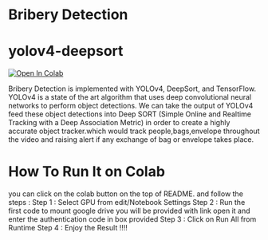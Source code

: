# Bribery Detection

# yolov4-deepsort
[![Open In Colab](https://colab.research.google.com/assets/colab-badge.svg)](https://colab.research.google.com/drive/1Ib9J7w0pnxL10cY7iQNqs2knxAB0uprk)

Bribery Detection is implemented with YOLOv4, DeepSort, and TensorFlow. YOLOv4 is a state of the art algorithm that uses deep convolutional neural networks to perform object detections. We can take the output of YOLOv4 feed these object detections into Deep SORT (Simple Online and Realtime Tracking with a Deep Association Metric) in order to create a highly accurate object tracker.which would track people,bags,envelope throughout the video and raising alert if any exchange of bag or envelope takes place.

# How To Run It on Colab

you can click on the colab button on the top of README. and follow the steps :
Step 1 : Select GPU from edit/Notebook Settings 
Step 2 : Run the first code to mount google drive you will be provided with link open it and enter the authentication code in box provided
Step 3 : Click on Run All from Runtime
Step 4 : Enjoy the Result !!!!
